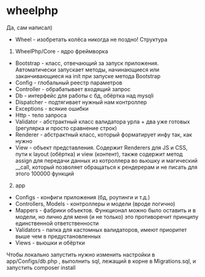 # wheelphp
Да, сам написал)
* Wheel - изобретать колёса никогда не поздно!
Структура
1. WheelPhp/Core - ядро фреймворка
* Bootstrap - класс, отвечающий за запуск приложения. Автоматически запускает методы, начинающиеся или заканчивающиеся на init при запуске метода Bootstrap
* Config - глобальный реестр параметров
* Controller - обрабатывает входящий запрос
* Db - интерфейс для работы с бд, обёртка над mysqli 
* Dispatcher - подтягивает нужный нам контроллер
* Exceptions - всякие ошибки
* Http - тело запроса
* Validator - абстрактный класс валидатора урла + два уже готовых (регулярка и просто сравнение строк)
* Renderer - абстрактный класс, который форматирует инфу так, как нужно
* View - объект представления. Содержит Renderers для JS и CSS, пути к layout (обёртка) и view (контент), также содержит метод assign для передачи данных из котроллера во вьюшку и магический __call, который позволяет обращаться к рендерерам и не писать для этого 100000 функций 
2. app
* Configs - конфиги приложения (бд, роутинги и т.д.)
* Controllers, Models - контроллеры и модели (вроде логично)
* Mappers - фабрики объектов. Функционал можно было оставить и в модели, но лично для меня (и не только) это противоречит принципу единственной ответственности
* Validators - папка для кастомных валидаторов, имеют приоритет выше чем в предустановленных
* Views - вьюшки и обёртки 

Чтобы локально запустить нужно изменить настройки в app/Configs/db.php , выполнить sql, лежащий в корне в Migrations.sql, и запустить composer install
